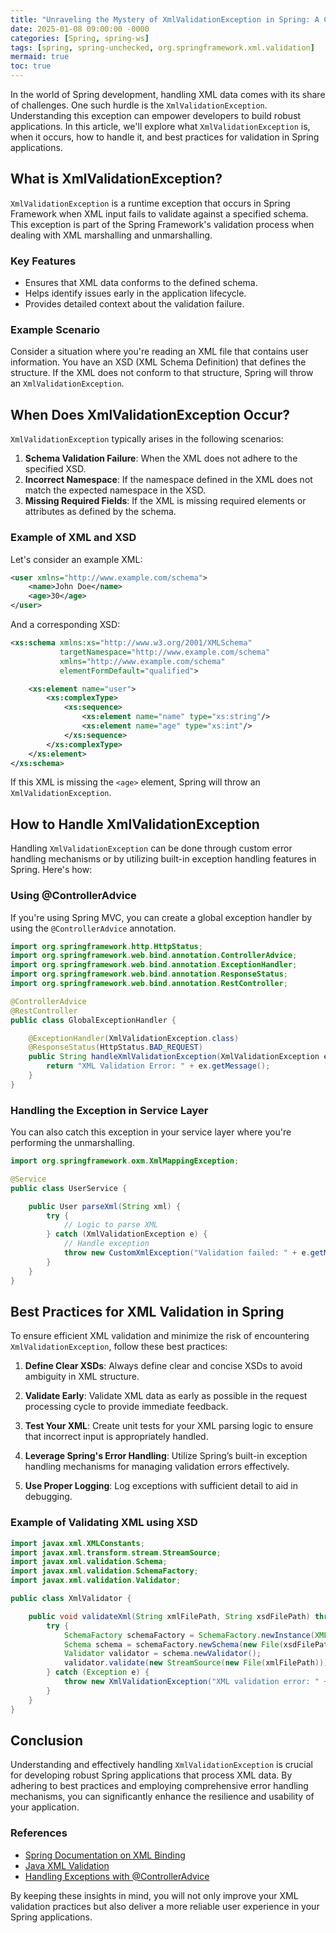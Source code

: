 ```yaml
---
title: "Unraveling the Mystery of XmlValidationException in Spring: A Comprehensive Guide"
date: 2025-01-08 09:00:00 -0000
categories: [Spring, spring-ws]
tags: [spring, spring-unchecked, org.springframework.xml.validation]
mermaid: true
toc: true
---
```



In the world of Spring development, handling XML data comes with its share of challenges. One such hurdle is the `XmlValidationException`. Understanding this exception can empower developers to build robust applications. In this article, we'll explore what `XmlValidationException` is, when it occurs, how to handle it, and best practices for validation in Spring applications.

## What is XmlValidationException?

`XmlValidationException` is a runtime exception that occurs in Spring Framework when XML input fails to validate against a specified schema. This exception is part of the Spring Framework's validation process when dealing with XML marshalling and unmarshalling.

### Key Features

- Ensures that XML data conforms to the defined schema.
- Helps identify issues early in the application lifecycle.
- Provides detailed context about the validation failure.

### Example Scenario

Consider a situation where you're reading an XML file that contains user information. You have an XSD (XML Schema Definition) that defines the structure. If the XML does not conform to that structure, Spring will throw an `XmlValidationException`.

## When Does XmlValidationException Occur?

`XmlValidationException` typically arises in the following scenarios:

1. **Schema Validation Failure**: When the XML does not adhere to the specified XSD.
2. **Incorrect Namespace**: If the namespace defined in the XML does not match the expected namespace in the XSD.
3. **Missing Required Fields**: If the XML is missing required elements or attributes as defined by the schema.
  
### Example of XML and XSD

Let's consider an example XML:

```xml
<user xmlns="http://www.example.com/schema">
    <name>John Doe</name>
    <age>30</age>
</user>
```

And a corresponding XSD:

```xml
<xs:schema xmlns:xs="http://www.w3.org/2001/XMLSchema"
           targetNamespace="http://www.example.com/schema"
           xmlns="http://www.example.com/schema"
           elementFormDefault="qualified">

    <xs:element name="user">
        <xs:complexType>
            <xs:sequence>
                <xs:element name="name" type="xs:string"/>
                <xs:element name="age" type="xs:int"/>
            </xs:sequence>
        </xs:complexType>
    </xs:element>
</xs:schema>
```

If this XML is missing the `<age>` element, Spring will throw an `XmlValidationException`.

## How to Handle XmlValidationException

Handling `XmlValidationException` can be done through custom error handling mechanisms or by utilizing built-in exception handling features in Spring. Here's how:

### Using @ControllerAdvice

If you're using Spring MVC, you can create a global exception handler by using the `@ControllerAdvice` annotation.

```java
import org.springframework.http.HttpStatus;
import org.springframework.web.bind.annotation.ControllerAdvice;
import org.springframework.web.bind.annotation.ExceptionHandler;
import org.springframework.web.bind.annotation.ResponseStatus;
import org.springframework.web.bind.annotation.RestController;

@ControllerAdvice
@RestController
public class GlobalExceptionHandler {

    @ExceptionHandler(XmlValidationException.class)
    @ResponseStatus(HttpStatus.BAD_REQUEST)
    public String handleXmlValidationException(XmlValidationException ex) {
        return "XML Validation Error: " + ex.getMessage();
    }
}
```

### Handling the Exception in Service Layer

You can also catch this exception in your service layer where you're performing the unmarshalling.

```java
import org.springframework.oxm.XmlMappingException;

@Service
public class UserService {

    public User parseXml(String xml) {
        try {
            // Logic to parse XML
        } catch (XmlValidationException e) {
            // Handle exception
            throw new CustomXmlException("Validation failed: " + e.getMessage());
        }
    }
}
```

## Best Practices for XML Validation in Spring

To ensure efficient XML validation and minimize the risk of encountering `XmlValidationException`, follow these best practices:

1. **Define Clear XSDs**: Always define clear and concise XSDs to avoid ambiguity in XML structure.

2. **Validate Early**: Validate XML data as early as possible in the request processing cycle to provide immediate feedback.

3. **Test Your XML**: Create unit tests for your XML parsing logic to ensure that incorrect input is appropriately handled.

4. **Leverage Spring's Error Handling**: Utilize Spring’s built-in exception handling mechanisms for managing validation errors effectively.

5. **Use Proper Logging**: Log exceptions with sufficient detail to aid in debugging.

### Example of Validating XML using XSD

```java
import javax.xml.XMLConstants;
import javax.xml.transform.stream.StreamSource;
import javax.xml.validation.Schema;
import javax.xml.validation.SchemaFactory;
import javax.xml.validation.Validator;

public class XmlValidator {

    public void validateXml(String xmlFilePath, String xsdFilePath) throws XmlValidationException {
        try {
            SchemaFactory schemaFactory = SchemaFactory.newInstance(XMLConstants.W3C_XML_SCHEMA_NS_URI);
            Schema schema = schemaFactory.newSchema(new File(xsdFilePath));
            Validator validator = schema.newValidator();
            validator.validate(new StreamSource(new File(xmlFilePath)));
        } catch (Exception e) {
            throw new XmlValidationException("XML validation error: " + e.getMessage());
        }
    }
}
```

## Conclusion

Understanding and effectively handling `XmlValidationException` is crucial for developing robust Spring applications that process XML data. By adhering to best practices and employing comprehensive error handling mechanisms, you can significantly enhance the resilience and usability of your application.

### References

- [Spring Documentation on XML Binding](https://docs.spring.io/spring-framework/docs/current/reference/html/integration.html#oxm)
- [Java XML Validation](https://docs.oracle.com/javase/tutorial/jaxp/dom/validate.html)
- [Handling Exceptions with @ControllerAdvice](https://docs.spring.io/spring-framework/docs/current/reference/html/web.html#mvc-ann-controller-advice)

By keeping these insights in mind, you will not only improve your XML validation practices but also deliver a more reliable user experience in your Spring applications.
